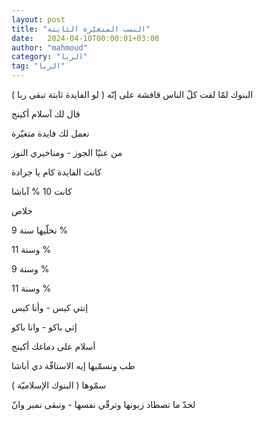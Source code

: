 ```yaml
---
layout: post
title: "النسب المتغيّرة الثابتة"
date:   2024-04-10T00:00:01+03:00
author: "mahmoud"
category: "الربا"
tag: "الربا"
---
```



البنوك لمّا لقت كلّ الناس قافشة على إنّه ( لو الفايدة ثابتة
تبقى ربا )

قال لك آسلام أكينج

نعمل لك فايدة متغيّرة

من عنيّا الجوز - ومناخيري النوز




كانت الفايدة كام يا جرادة

كانت 10 % آباشا

خلاص

نخلّيها سنة 9 %

وسنة 11 %

وسنة 9 %

وسنة 11 %

إنتي كيس - وأنا كيس

إتي باكو - وانا باكو




أسلام على دماغك أكينج

طب ونسمّيها إيه الاستافّة دي أباشا

سمّوها ( البنوك الإسلاميّة )

لحدّ ما تصطاد زبونها وترقّي نفسها - وتبقى نمبر وانّ
